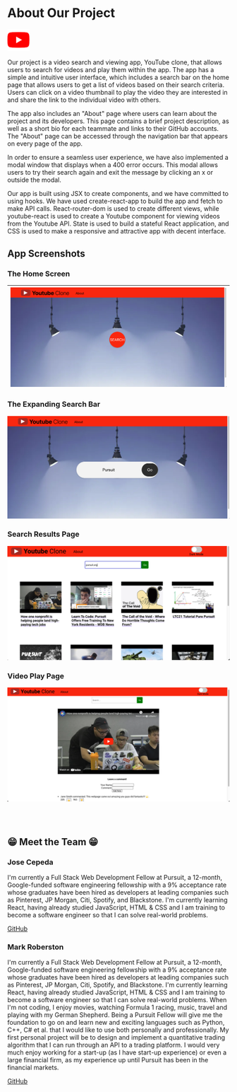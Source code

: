 

# **About Our Project** 

<img src="./public/ytlogo.png" alt="YOUTUBE logo" width="10%" title="Our YouTube Clone">

Our project is a video search and viewing app, YouTube clone, that allows users to search for videos and play them within the app. The app has a simple and intuitive user interface, which includes a search bar on the home page that allows users to get a list of videos based on their search criteria. Users can click on a video thumbnail to play the video they are interested in and share the link to the individual video with others.

The app also includes an "About" page where users can learn about the project and its developers. This page contains a brief project description, as well as a short bio for each teammate and links to their GitHub accounts. The "About" page can be accessed through the navigation bar that appears on every page of the app.

In order to ensure a seamless user experience, we have also implemented a modal window that displays when a 400 error occurs. This modal allows users to try their search again and exit the message by clicking an x or outside the modal.

Our app is built using JSX to create components, and we have committed to using hooks. We have used create-react-app to build the app and fetch to make API calls. React-router-dom is used to create different views, while youtube-react is used to create a Youtube component for viewing videos from the Youtube API. State is used to build a stateful React application, and CSS is used to make a responsive and attractive app with decent interface.

## App Screenshots

<!-- <img src="./public/homescreen.png" alt="Screenshot a" width="68%" title="The Home Screen"> -->
### The Home Screen

| ![image](./public/homescreen.png "The Home Screen") |
|-|

<!-- <img src="./public/searchscreen.png" alt="Screenshot b" width="68%" title="The Expanding  Search Bar"> -->
### The Expanding  Search Bar

![image](./public/searchscreen.png "The Expanding  Search Bar") 

<!-- <img src="./public/videoscreen.png" alt="Screenshot c" width="68%" title="Search Results Page"> -->
### Search Results Page

![image](./public/videoscreen.png "Search Results Page") 

### Video Play Page

![image](./public/videoplayscreen.png "Play Screen Page") 


<!-- ![Screenshot a](./public/homescreen.png)
![Screenshot b](./public/searchscreen.png)
![Screenshot c](./public/videoscreen.png) -->
<pre>


</pre>


## 😁 Meet the Team 😁

### Jose Cepeda

I'm currently a Full Stack Web Development Fellow at Pursuit, a 12-month, Google-funded software engineering fellowship with a 9% acceptance rate whose graduates have been hired as developers at leading companies such as Pinterest, JP Morgan, Citi, Spotify, and Blackstone. I'm currently learning React, having already studied JavaScript, HTML & CSS and I am training to become a software engineer so that I can solve real-world problems.

<!-- [GitHub](https://github.com/jose-cepeda){:target="_blank rel="noopener"} -->
<a href="http://github.com/jose-cepeda" target="_blank">GitHub</a>

### Mark Roberston

I'm currently a Full Stack Web Development Fellow at Pursuit, a 12-month, Google-funded software engineering fellowship with a 9% acceptance rate whose graduates have been hired as developers at leading companies such as Pinterest, JP Morgan, Citi, Spotify, and Blackstone. I'm currently learning React, having already studied JavaScript, HTML & CSS and I am training to become a software engineer so that I can solve real-world problems. When I'm not coding, I enjoy movies, watching Formula 1 racing, music, travel and playing with my German Shepherd. Being a Pursuit Fellow will give me the foundation to go on and learn new and exciting languages such as Python, C++, C# et al. that I would like to use both personally and professionally. My first personal project will be to design and implement a quantitative trading algorithm that I can run through an API to a trading platform. I would very much enjoy working for a start-up (as I have start-up experience) or even a large financial firm, as my experience up until Pursuit has been in the financial markets.

<!-- [GitHub](https://github.com/mark-robertson){:target="_blank"} -->
<a href="http://github.com/mark-robertson" target="_blank">GitHub</a>


<!-- [Trello Board link](https://trello.com/b/R929oK85/untitled-board){:target="_blank"} -->


